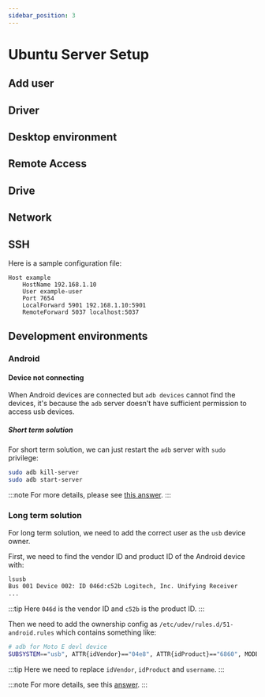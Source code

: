```yaml
---
sidebar_position: 3
---
```


# Ubuntu Server Setup

## Add user

<!-- see https://linuxize.com/post/how-to-create-users-in-linux-using-the-useradd-command/ for how to add linux users -->
<!-- see https://www.godaddy.com/help/remove-a-linux-user-19158 for command to delete a linux user -->

## Driver

<!-- see https://docs.nvidia.com/datacenter/tesla/tesla-installation-notes/index.html#ubuntu-lts for how to install Nvidia driver -->

## Desktop environment

<!-- see https://www.howtogeek.com/107368/how-to-install-the-lightweight-lxde-desktop-on-ubuntu/ for how to install LXDE -->

## Remote Access

<!-- see https://bytexd.com/install-chrome-remote-desktop-headless/ for how to setup headless CRD -->

## Drive

<!-- see https://www.cyberciti.biz/faq/mount-drive-from-command-line-ubuntu-linux/ for how to mount drive from command line -->
<!-- see https://unix.stackexchange.com/questions/315063/mount-wrong-fs-type-bad-option-bad-superblock for wrong fs type error -->

## Network

<!-- see https://linuxconfig.org/ubuntu-20-04-connect-to-wifi-from-command-line for connect wifi with commands -->
<!-- see https://www.cyberciti.biz/faq/how-to-find-my-public-ip-address-from-command-line-on-a-linux/ for how to get public ip from command line -->

## SSH

Here is a sample configuration file:

```
Host example
    HostName 192.168.1.10
    User example-user
    Port 7654
    LocalForward 5901 192.168.1.10:5901
    RemoteForward 5037 localhost:5037
```

## Development environments

### Android

#### Device not connecting

When Android devices are connected but `adb devices` cannot find the devices, it's because the `adb` server doesn't have sufficient permission to access usb devices.

##### Short term solution

For short term solution, we can just restart the `adb` server with `sudo` privilege:

```bash
sudo adb kill-server
sudo adb start-server
```

:::note
For more details, please see [this answer](https://askubuntu.com/questions/863587/adb-device-list-doesnt-show-phone).
:::

### Long term solution

For long term solution, we need to add the correct user as the `usb` device owner.

First, we need to find the vendor ID and product ID of the Android device with:

```bash
lsusb
Bus 001 Device 002: ID 046d:c52b Logitech, Inc. Unifying Receiver
...
```

:::tip
Here `046d` is the vendor ID and `c52b` is the product ID.
:::

Then we need to add the ownership config as `/etc/udev/rules.d/51-android.rules` which contains something like:

```bash
# adb for Moto E devl device
SUBSYSTEM=="usb", ATTR{idVendor}=="04e8", ATTR{idProduct}=="6860", MODE="0600", OWNER="username"
```

:::tip
Here we need to replace `idVendor`, `idProduct` and `username`.
:::

:::note
For more details, see this [answer](https://askubuntu.com/questions/213874/how-to-configure-adb-access-for-android-devices).
:::

